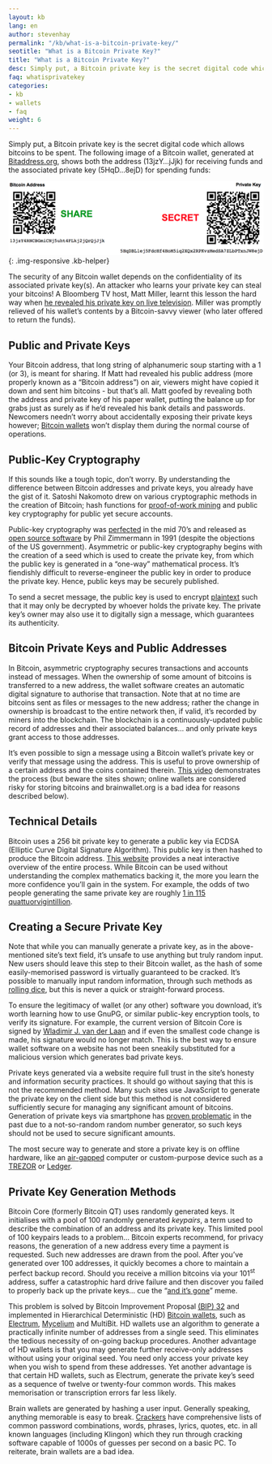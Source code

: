 ```yaml
---
layout: kb
lang: en
author: stevenhay
permalink: "/kb/what-is-a-bitcoin-private-key/"
seotitle: "What is a Bitcoin Private Key?"
title: "What is a Bitcoin Private Key?"
desc: Simply put, a Bitcoin private key is the secret digital code which allows bitcoins to be spent.
faq: whatisprivatekey
categories: 
- kb
- wallets
- faq
weight: 6
---
```

Simply put, a Bitcoin private key is the secret digital code which allows bitcoins to be spent. The following image of a Bitcoin wallet, generated at [Bitaddress.org](https://www.bitaddress.org), shows both the address (13jzY…jJjk) for receiving funds and the associated private key (5HqD…8ejD) for spending funds:

![private key](/img/kb/pk.png){: .img-responsive .kb-helper}

The security of any Bitcoin wallet depends on the confidentiality of its associated private key(s). An attacker who learns your private key can steal your bitcoins! A Bloomberg TV host, Matt Miller, learnt this lesson the hard way when [he revealed his private key on live television](http://www.bloomberg.com/news/videos/b/9a33c478-516f-4fc9-8a11-0e9cb7c5b066). Miller was promptly relieved of his wallet’s contents by a Bitcoin-savvy viewer (who later offered to return the funds).

## Public and Private Keys

Your Bitcoin address, that long string of alphanumeric soup starting with a 1 (or 3), is meant for sharing. If Matt had revealed his public address (more properly known as a “Bitcoin address”) on air, viewers might have copied it down and sent him bitcoins - but that’s all. Matt goofed by revealing both the address and private key of his paper wallet, putting the balance up for grabs just as surely as if he’d revealed his bank details and passwords. Newcomers needn’t worry about accidentally exposing their private keys however; [Bitcoin wallets](/kb/what-is-a-bitcoin-wallet/) won’t display them during the normal course of operations.

## Public-Key Cryptography

If this sounds like a tough topic, don’t worry. By understanding the difference between Bitcoin addresses and private keys, you already have the gist of it. Satoshi Nakomoto drew on various cryptographic methods in the creation of Bitcoin; hash functions for [proof-of-work mining](https://www.khanacademy.org/economics-finance-domain/core-finance/money-and-banking/bitcoin/v/bitcoin-proof-of-work?_escaped_fragment_=) and public key cryptography for public yet secure accounts.

Public-key cryptography was [perfected](https://www.youtube.com/watch?v=YEBfamv-_do) in the mid 70’s and released as [open source software](https://gnupg.org/) by Phil Zimmermann in 1991 (despite the objections of the US government). Asymmetric or public-key cryptography begins with the creation of a seed which is used to create the private key, from which the public key is generated in a “one-way” mathematical process. It’s fiendishly difficult to reverse-engineer the public key in order to produce the private key. Hence, public keys may be securely published.

To send a secret message, the public key is used to encrypt [plaintext](https://en.wikipedia.org/wiki/Plaintext) such that it may only be decrypted by whoever holds the private key. The private key’s owner may also use it to digitally sign a message, which guarantees its authenticity.

## Bitcoin Private Keys and Public Addresses

In Bitcoin, asymmetric cryptography secures transactions and accounts instead of messages. When the ownership of some amount of bitcoins is transferred to a new address, the wallet software creates an automatic digital signature to authorise that transaction. Note that at no time are bitcoins sent as files or messages to the new address; rather the change in ownership is broadcast to the entire network then, if valid, it’s recorded by miners into the blockchain. The blockchain is a continuously-updated public record of addresses and their associated balances… and only private keys grant access to those addresses.

It’s even possible to sign a message using a Bitcoin wallet’s private key or verify that message using the address. This is useful to prove ownership of a certain address and the coins contained therein. [This video](https://www.youtube.com/watch?v=S88ciN9DsRk) demonstrates the process (but beware the sites shown; online wallets are considered risky for storing bitcoins and brainwallet.org is a bad idea for reasons described below).

## Technical Details

Bitcoin uses a 256 bit private key to generate a public key via ECDSA (Elliptic Curve Digital Signature Algorithm). This public key is then hashed to produce the Bitcoin address. [This website](https://royalforkblog.github.io/2014/08/11/graphical-address-generator/#BuyBitcoinWorldwide.com) provides a neat interactive overview of the entire process. While Bitcoin can be used without understanding the complex mathematics backing it, the more you learn the more confidence you’ll gain in the system. For example, the odds of two people generating the same private key are roughly [1 in 115 quattuorvigintillion](http://learncryptography.com/why-is-2256-secure/).

## Creating a Secure Private Key

Note that while you can manually generate a private key, as in the above-mentioned site’s text field, it’s unsafe to use anything but truly random input. New users should leave this step to their Bitcoin wallet, as the hash of some easily-memorised password is virtually guaranteed to be cracked. It’s possible to manually input random information, through such methods as [rolling dice](http://www.swansontec.com/bitcoin-dice.html), but this is never a quick or straight-forward process.

To ensure the legitimacy of wallet (or any other) software you download, it’s worth learning how to use <a>GnuPG</a>, or similar public-key encryption tools, to verify its signature. For example, the current version of Bitcoin Core is signed by [Wladimir J. van der Laan](https://github.com/laanwj) and if even the smallest code change is made, his signature would no longer match. This is the best way to ensure wallet software on a website has not been sneakily substituted for a malicious version which generates bad private keys.

Private keys generated via a website require full trust in the site’s honesty and information security practices. It should go without saying that this is not the recommended method. Many such sites use JavaScript to generate the private key on the client side but this method is not considered sufficiently secure for managing any significant amount of bitcoins. Generation of private keys via smartphone has [proven problematic](https://grahamcluley.com/2013/08/google-android-bitcoin-flaw/) in the past due to a not-so-random random number generator, so such keys should not be used to secure significant amounts.

The most secure way to generate and store a private key is on offline hardware, like an [air-gapped](https://www.schneier.com/blog/archives/2013/10/air_gaps.html) computer or custom-purpose device such as a [TREZOR](/wallets/trezor/) or [Ledger](/wallets/ledger-nano/).

## Private Key Generation Methods

Bitcoin Core (formerly Bitcoin QT) uses randomly generated keys. It initialises with a pool of 100 randomly generated _keypairs_, a term used to describe the combination of an address and its private key. This limited pool of 100 keypairs leads to a problem… Bitcoin experts recommend, for privacy reasons, the generation of a new address every time a payment is requested. Such new addresses are drawn from the pool. After you’ve generated over 100 addresses, it quickly becomes a chore to maintain a perfect backup record. Should you receive a million bitcoins via your 101<sup>st</sup> address, suffer a catastrophic hard drive failure and then discover you failed to properly back up the private keys… cue the “[and it’s gone](https://www.youtube.com/watch?v=-DT7bX-B1Mg)” meme.

This problem is solved by Bitcoin Improvement Proposal [(BIP) 32](https://github.com/bitcoin/bips/blob/master/bip-0032.mediawiki) and implemented in Hierarchical Deterministic (HD) [Bitcoin wallets](/wallets/), such as [Electrum](/wallets/electrum), [Mycelium](/wallets/mycelium/) and MultiBit. HD wallets use an algorithm to generate a practically infinite number of addresses from a single seed. This eliminates the tedious necessity of on-going backup procedures. Another advantage of HD wallets is that you may generate further receive-only addresses without using your original seed. You need only access your private key when you wish to spend from these addresses. Yet another advantage is that certain HD wallets, such as Electrum, generate the private key’s seed as a sequence of twelve or twenty-four common words. This makes memorisation or transcription errors far less likely.

Brain wallets are generated by hashing a user input. Generally speaking, anything memorable is easy to break. [Crackers](http://arstechnica.com/security/2013/05/how-crackers-make-minced-meat-out-of-your-passwords/) have comprehensive lists of common password combinations, words, phrases, lyrics, quotes, etc. in all known languages (including Klingon) which they run through cracking software capable of 1000s of guesses per second on a basic PC. To reiterate, brain wallets are a bad idea.
